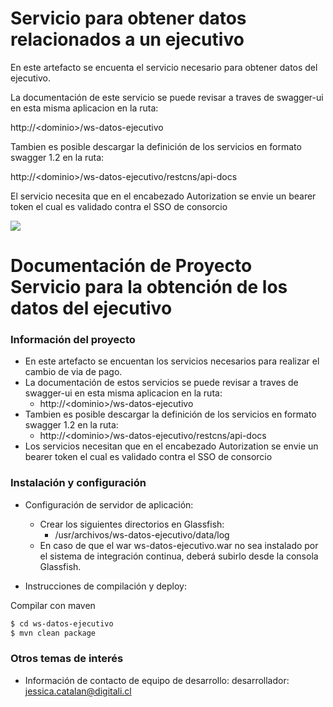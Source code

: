 # Servicio para obtener datos relacionados a un ejecutivo #
En este artefacto se encuenta el servicio necesario para obtener datos del ejecutivo.

La documentación de este servicio se puede revisar a traves de swagger-ui 
en esta misma aplicacion en la ruta:

http://&lt;dominio&gt;/ws-datos-ejecutivo


Tambien es posible descargar la definición de los servicios en 
formato swagger 1.2 en la ruta:

http://&lt;dominio&gt;/ws-datos-ejecutivo/restcns/api-docs


El servicio necesita que en el encabezado Autorization se envie un bearer token el cual es validado contra el SSO de consorcio
 




[![](https://d2k4v76wo6voed.cloudfront.net/assets/home/logos/cl/consorcio-c47fda1b644d7e89c57b7b1d422f5c8c2025d7b8cde3901b397061773f4ef77d.png)](https://consorcio.cl)
# Documentación de Proyecto Servicio para la obtención de los datos del ejecutivo  #

### Información del proyecto ###

* En este artefacto se encuentan los servicios necesarios para realizar el cambio de via de pago. 
* La documentación de estos servicios se puede revisar a traves de swagger-ui en esta misma aplicacion en la ruta:
    * http://&lt;dominio&gt;/ws-datos-ejecutivo
* Tambien es posible descargar la definición de los servicios en  formato swagger 1.2 en la ruta:
    * http://&lt;dominio&gt;/ws-datos-ejecutivo/restcns/api-docs
* Los servicios necesitan que en el encabezado Autorization se envie un bearer token el cual es validado contra el SSO de consorcio

### Instalación y configuración ###

* Configuración de servidor de aplicación: 
    * Crear los siguientes directorios en Glassfish:
        * /usr/archivos/ws-datos-ejecutivo/data/log
    * En caso de que el war ws-datos-ejecutivo.war no sea instalado por el sistema de integración continua, deberá subirlo desde la consola Glassfish.     
             
* Instrucciones de compilación y deploy: 

Compilar con maven

```sh
$ cd ws-datos-ejecutivo
$ mvn clean package
```

### Otros temas de interés ###

* Información de contacto de equipo de desarrollo: 
	desarrollador: jessica.catalan@digitali.cl
	
